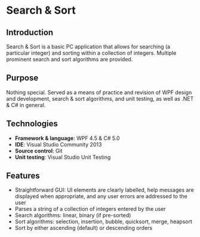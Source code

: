 # Search & Sort
## Introduction
Search & Sort is a basic PC application that allows for searching (a particular integer) and sorting within a collection of integers. Multiple prominent search and sort algorithms are provided.

## Purpose
Nothing special. Served as a means of practice and revision of WPF design and development, search & sort algorithms, and unit testing, as well as .NET & C# in general.

## Technologies
* **Framework & language**: WPF 4.5 & C# 5.0
* **IDE**: Visual Studio Community 2013
* **Source control**: Git
* **Unit testing**: Visual Studio Unit Testing

## Features
* Straightforward GUI: UI elements are clearly labelled, help messages are displayed when appropriate, and any user errors are addressed to the user
* Parses a string of a collection of integers entered by the user
* Search algorithms: linear, binary (if pre-sorted)
* Sort algorithms: selection, insertion, bubble, quicksort, merge, heapsort
* Sort by either ascending (default) or descending orders